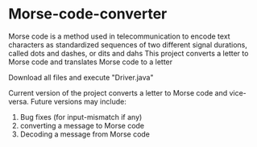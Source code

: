 # Morse-code-converter
Morse code is a method used in telecommunication to encode text characters as standardized sequences of two different signal durations, called dots and dashes, or dits and dahs
This project converts a letter to Morse code and translates Morse code to a letter

Download all files and execute "Driver.java"

Current version of the project converts a letter to Morse code and vice-versa.
Future versions may include:
  1. Bug fixes (for input-mismatch if any)
  2. converting a message to Morse code
  3. Decoding a message from Morse code
